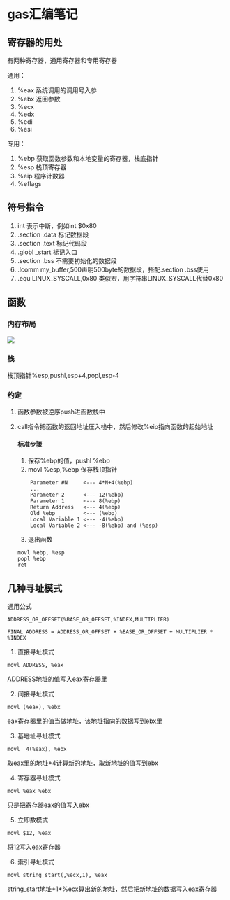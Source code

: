 # gas汇编笔记
## 寄存器的用处
有两种寄存器，通用寄存器和专用寄存器

通用：

1. %eax 系统调用的调用号入参
2. %ebx 返回参数
3. %ecx
4. %edx
5. %edi
6. %esi

专用：

1. %ebp 获取函数参数和本地变量的寄存器，栈底指针
2. %esp 栈顶寄存器
3. %eip 程序计数器
4. %eflags

## 符号指令
1. int 表示中断，例如int $0x80
2. .section .data 标记数据段
3. .section .text 标记代码段
4. .globl _start 标记入口
5. .section .bss 不需要初始化的数据段 
6. .lcomm my_buffer,500声明500byte的数据段，搭配.section .bss使用
7. .equ LINUX_SYSCALL,0x80 类似宏，用字符串LINUX_SYSCALL代替0x80
## 函数
### 内存布局
   <img src="https://lishiwen4.github.io/images/linux/memory-location1.png">

### 栈
   栈顶指针%esp,pushl,esp+4,popl,esp-4
### 约定
1. 函数参数被逆序push进函数栈中
2. call指令把函数的返回地址压入栈中，然后修改%eip指向函数的起始地址
   
    #### 标准步骤
    1. 保存%ebp的值，pushl %ebp 
    2. movl %esp,%ebp 保存栈顶指针


    ```
        Parameter #N     <--- 4*N+4(%ebp) 
        ...
        Parameter 2      <--- 12(%ebp)
        Parameter 1      <--- 8(%ebp)
        Return Address   <--- 4(%ebp)
        Old %ebp         <--- (%ebp)
        Local Variable 1 <--- -4(%ebp)
        Local Variable 2 <--- -8(%ebp) and (%esp)   
    ```
    3. 退出函数

    ```
    movl %ebp, %esp
    popl %ebp
    ret
    ```
## 几种寻址模式
通用公式
```
ADDRESS_OR_OFFSET(%BASE_OR_OFFSET,%INDEX,MULTIPLIER)

FINAL ADDRESS = ADDRESS_OR_OFFSET + %BASE_OR_OFFSET + MULTIPLIER * %INDEX
```
1. 直接寻址模式
   
```
movl ADDRESS, %eax
```
ADDRESS地址的值写入eax寄存器里

2. 间接寻址模式

```
movl (%eax), %ebx
```
eax寄存器里的值当做地址，该地址指向的数据写到ebx里

3. 基地址寻址模式

```
movl  4(%eax), %ebx
```
取eax里的地址+4计算新的地址，取新地址的值写到ebx

4. 寄存器寻址模式

```
movl %eax %ebx
```
只是把寄存器eax的值写入ebx

5. 立即数模式

```
movl $12, %eax
```
将12写入eax寄存器

6. 索引寻址模式
```
movl string_start(,%ecx,1), %eax
```
string_start地址+1*%ecx算出新的地址，然后把新地址的数据写入eax寄存器
